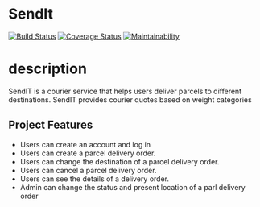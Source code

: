 # SendIt
[![Build Status](https://www.travis-ci.org/nanfuka/SendIt.svg?branch=161834211-user-able-view-all-orders)](https://www.travis-ci.org/nanfuka/SendIt)
[![Coverage Status](https://coveralls.io/repos/github/nanfuka/SendIt/badge.svg?branch=161834211-user-able-view-all-orders)](https://coveralls.io/github/nanfuka/SendIt?branch=161834211-user-able-view-all-orders)
[![Maintainability](https://api.codeclimate.com/v1/badges/1d54a16ededb4dc8aefe/maintainability)](https://codeclimate.com/github/nanfuka/SendIt/maintainability)
# description
SendIT is a courier service that helps users deliver parcels to different destinations. SendIT provides courier quotes based on weight categories

## Project Features
* Users can create an account and log in
* Users can create a parcel delivery order.
* Users can change the destination of a parcel      delivery order.
* Users can cancel a parcel delivery order.
* Users can see the details of a delivery order.
* Admin can change the status and present           location of a parl delivery order